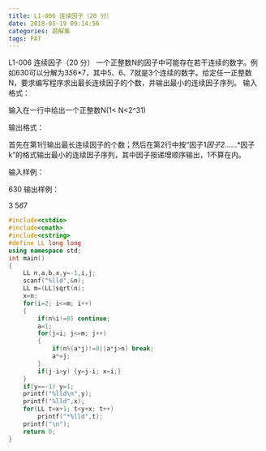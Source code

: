 ```yaml
---
title: L1-006 连续因子（20 分）
date: 2018-05-19 09:14:56
categories: 题解集
tags: PAT
---
```

L1-006 连续因子（20 分）
一个正整数N的因子中可能存在若干连续的数字。例如630可以分解为3*5*6*7，其中5、6、7就是3个连续的数字。给定任一正整数N，要求编写程序求出最长连续因子的个数，并输出最小的连续因子序列。
输入格式：

输入在一行中给出一个正整数N(1< N<2^31)

输出格式：

首先在第1行输出最长连续因子的个数；然后在第2行中按“因子1*因子2*……*因子k”的格式输出最小的连续因子序列，其中因子按递增顺序输出，1不算在内。

输入样例：

630
输出样例：

3
5*6*7

```cpp
#include<cstdio>
#include<cmath>
#include<cstring>
#define LL long long
using namespace std;
int main()
{
    LL n,a,b,x,y=-1,i,j;
    scanf("%lld",&n);
    LL m=(LL)sqrt(n);
    x=n;
    for(i=2; i<=m; i++)
    {
        if(n%i!=0) continue;
        a=1;
        for(j=i; j<=m; j++)
        {
            if(n%(a*j)!=0||a*j>n) break;
            a*=j;
        }
        if(j-i>y) {y=j-i; x=i;}
    }
    if(y==-1) y=1;
    printf("%lld\n",y);
    printf("%lld",x);
    for(LL t=x+1; t<y+x; t++)
        printf("*%lld",t);
    printf("\n");
    return 0;
}

```